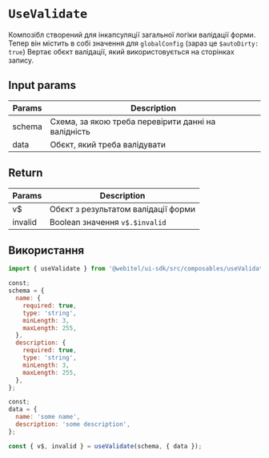 # `UseValidate`

Композібл створений для інкапсуляції загальної логіки валідації форми.
Тепер він містить в собі значення для `globalConfig` (зараз це `$autoDirty: true`)
Вертає обєкт валідації, який використовується на сторінках запису.

## Input params

| Params | Description                                         |
| ------ | --------------------------------------------------- |
| schema | Схема, за якою треба перевірити данні на валідність |
| data   | Обєкт, який треба валідувати                        |

## Return

| Params  | Description                         |
| ------- | ----------------------------------- |
| v$      | Обєкт з результатом валідації форми |
| invalid | Boolean значення `v$.$invalid`      |

## Використання

```js
import { useValidate } from '@webitel/ui-sdk/src/composables/useValidate/useValidate.js';

сonst;
schema = {
  name: {
    required: true,
    type: 'string',
    minLength: 3,
    maxLength: 255,
  },
  description: {
    required: true,
    type: 'string',
    minLength: 3,
    maxLength: 255,
  },
};

сonst;
data = {
  name: 'some name',
  description: 'some description',
};

const { v$, invalid } = useValidate(schema, { data });
```
